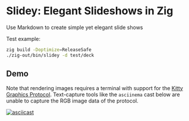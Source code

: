 # Slidey: Elegant Slideshows in Zig

Use Markdown to create simple yet elegant slide shows

Test example:

```bash
zig build -Doptimize=ReleaseSafe
./zig-out/bin/slidey -d test/deck
```

## Demo

Note that rendering images requires a terminal with support for the
[Kitty Graphics Protocol](https://sw.kovidgoyal.net/kitty/graphics-protocol). Text-capture tools
like the `asciinema` cast below are unable to capture the RGB image data of the protocol.

[![asciicast](https://asciinema.org/a/oPMuC7oHrBVrkhFyISDSq8Ile.png)](https://asciinema.org/a/oPMuC7oHrBVrkhFyISDSq8Ile)

